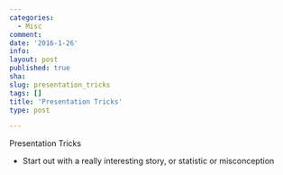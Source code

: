 ```yaml
---
categories:
  - Misc
comment: 
date: '2016-1-26'
info: 
layout: post
published: true
sha: 
slug: presentation_tricks
tags: []
title: 'Presentation Tricks'
type: post

---
```

Presentation Tricks

- Start out with a really interesting story, or statistic or misconception